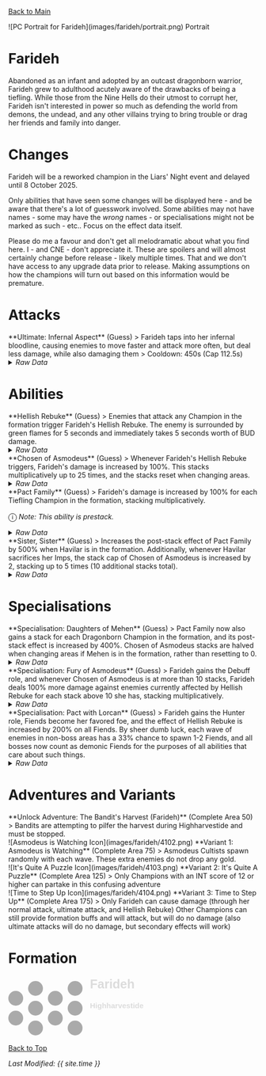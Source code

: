 [Back to Main](index.md)

<span class="championPortraitsRow">
    <span class="championPortraitsColumn">
        <span class="championPortraitsImage">
            ![PC Portrait for Farideh](images/farideh/portrait.png)
        </span>
        <span>
        Portrait
        </span>
    </span>
</span>

# Farideh

Abandoned as an infant and adopted by an outcast dragonborn warrior, Farideh grew to adulthood acutely aware of the drawbacks of being a tiefling. While those from the Nine Hells do their utmost to corrupt her, Farideh isn't interested in power so much as defending the world from demons, the undead, and any other villains trying to bring trouble or drag her friends and family into danger.

# Changes

Farideh will be a reworked champion in the Liars' Night event and delayed until 8 October 2025.

Only abilities that have seen some changes will be displayed here - and be aware that there's a lot of guesswork involved. Some abilities may not have names - some may have the *wrong* names - or specialisations might not be marked as such - etc.. Focus on the effect data itself.

Please do me a favour and don't get all melodramatic about what you find here. I - and CNE - don't appreciate it. These are spoilers and will almost certainly change before release - likely multiple times. That and we don't have access to any upgrade data prior to release. Making assumptions on how the champions will turn out based on this information would be premature.

# Attacks

<div markdown="1" class="abilityBorder"><div markdown="1" class="abilityBorderInner">
**Ultimate: Infernal Aspect** (Guess)
> Farideh taps into her infernal bloodline, causing enemies to move faster and attack more often, but deal less damage, while also damaging them  
> Cooldown: 450s (Cap 112.5s)
<details><summary><em>Raw Data</em></summary>
<p>
<pre>
{
    "id": 903,
    "name": "Infernal Aspect",
    "description": "Farideh taps into her infernal bloodline, berserking enemies and damaging them.",
    "long_description": "Farideh taps into her infernal bloodline, causing enemies to move faster and attack more often, but deal less damage, while also damaging them",
    "graphic_id": 4109,
    "target": "none",
    "num_targets": 1,
    "aoe_radius": 0,
    "damage_modifier": 0.03,
    "cooldown": 450,
    "animations": [
        {
            "type": "ultimate_attack",
            "ultimate": "farideh_v2",
            "animation_sequence_name": "ultimate",
            "no_damage_display": true
        }
    ],
    "tags": [
        "magic",
        "ultimate"
    ],
    "damage_types": [
        "magic"
    ]
}
</pre>
</p>
</details>
</div></div>

# Abilities

<div markdown="1" class="abilityBorder"><div markdown="1" class="abilityBorderInner">
**Hellish Rebuke** (Guess)
> Enemies that attack any Champion in the formation trigger Farideh's Hellish Rebuke. The enemy is surrounded by green flames for 5 seconds and immediately takes 5 seconds worth of BUD damage.
<details><summary><em>Raw Data</em></summary>
<p>
<pre>
{
    "id": 2462,
    "flavour_text": "",
    "description": {
        "desc": "Enemies that attack any Champion in the formation trigger Farideh's Hellish Rebuke. The enemy is surrounded by green flames for $berserk_time seconds and immediately takes $amount seconds worth of BUD damage."
    },
    "effect_keys": [
        {
            "effect_string": "deal_bud_damage_when_hit,5",
            "off_when_benched": true,
            "berserk_time": 5,
            "targets": [
                "all"
            ],
            "projectile": "hellish_rebuke",
            "add_monster_hit_effect": {
                "effect_string": "farideh_hellish_rebuked,100",
                "active_graphic_id": 27523,
                "active_graphic_y": -50,
                "overlay_play_mode": "always",
                "override_disable_flashing_effects": true,
                "for_time": 5
            },
            "broadcast_trigger": "farideh_hellish_rebuke_trigger"
        }
    ],
    "requirements": "",
    "graphic_id": 4095,
    "large_graphic_id": 4094,
    "properties": {
        "is_formation_ability": true,
        "owner_use_outgoing_description": true,
        "use_outgoing_description": true,
        "indexed_effect_properties": true,
        "per_effect_index_bonuses": true,
        "default_bonus_index": 0
    }
}
</pre>
</p>
</details>
</div></div>

<div markdown="1" class="abilityBorder"><div markdown="1" class="abilityBorderInner">
**Chosen of Asmodeus** (Guess)
> Whenever Farideh's Hellish Rebuke triggers, Farideh's damage is increased by 100%. This stacks multiplicatively up to 25 times, and the stacks reset when changing areas.
<details><summary><em>Raw Data</em></summary>
<p>
<pre>
{
    "id": 2463,
    "flavour_text": "",
    "description": {
        "desc": "Whenever Farideh's Hellish Rebuke triggers, Farideh's damage is increased by $amount%. This stacks multiplicatively up to $max_stacks___2 times, and the stacks reset when changing areas."
    },
    "effect_keys": [
        {
            "effect_string": "pre_stack,100",
            "skip_effect_key_desc": true
        },
        {
            "effect_string": "hero_dps_multiplier_mult,100",
            "amount_expr": "upgrade_amount(17836,0)",
            "off_when_benched": true,
            "stacks_on_trigger": "on_broadcast_stacks,farideh_hellish_rebuke_trigger",
            "more_triggers": [
                {
                    "trigger": "area_changed",
                    "action": {
                        "type": "reduce_percent_down",
                        "percent": 100
                    }
                }
            ],
            "max_stacks": 25,
            "stacks_multiply": true,
            "show_bonus": true
        }
    ],
    "requirements": "",
    "graphic_id": 4097,
    "large_graphic_id": 4096,
    "properties": {
        "is_formation_ability": true,
        "owner_use_outgoing_description": true,
        "indexed_effect_properties": true,
        "per_effect_index_bonuses": true,
        "default_bonus_index": 1
    }
}
</pre>
</p>
</details>
</div></div>

<div markdown="1" class="abilityBorder"><div markdown="1" class="abilityBorderInner">
**Pact Family** (Guess)
> Farideh's damage is increased by 100% for each Tiefling Champion in the formation, stacking multiplicatively.

<span style="font-size:1.2em;">ⓘ</span> *Note: This ability is prestack.*
<details><summary><em>Raw Data</em></summary>
<p>
<pre>
{
    "id": 2464,
    "flavour_text": "",
    "description": {
        "desc": "Farideh's damage is increased by $amount% for each Tiefling Champion in the formation, stacking multiplicatively."
    },
    "effect_keys": [
        {
            "effect_string": "pre_stack,100",
            "skip_effect_key_desc": true
        },
        {
            "effect_string": "hero_dps_multiplier_mult,100",
            "amount_expr": "upgrade_amount(17837,0)",
            "off_when_benched": true,
            "amount_func": "mult",
            "stack_func": "per_hero_attribute",
            "per_hero_expr": "HasTag(`tiefling`)",
            "amount_updated_listeners": [
                "slot_changed",
                "hero_tags_changed"
            ],
            "show_bonus": true
        }
    ],
    "requirements": "",
    "graphic_id": 4099,
    "large_graphic_id": 4098,
    "properties": {
        "is_formation_ability": true,
        "owner_use_outgoing_description": true,
        "indexed_effect_properties": true,
        "per_effect_index_bonuses": true,
        "default_bonus_index": 0
    }
}
</pre>
</p>
</details>
</div></div>

<div markdown="1" class="abilityBorder"><div markdown="1" class="abilityBorderInner">
**Sister, Sister** (Guess)
> Increases the post-stack effect of Pact Family by 500% when Havilar is in the formation. Additionally, whenever Havilar sacrifices her Imps, the stack cap of Chosen of Asmodeus is increased by 2, stacking up to 5 times (10 additional stacks total).
<details><summary><em>Raw Data</em></summary>
<p>
<pre>
{
    "id": 2465,
    "flavour_text": "",
    "description": {
        "desc": "Increases the post-stack effect of Pact Family by $(amount)% when Havilar is in the formation. Additionally, whenever Havilar sacrifices her Imps, the stack cap of Chosen of Asmodeus is increased by $(not_buffed amount___2), stacking up to $max_stacks___2 times ($total_additional_stacks_desc additional stacks total).",
        "post": {
            "conditions": [
                {
                    "condition": "not static_desc",
                    "desc": {
                        "conditions": [
                            {
                                "condition": "hero_in_formation 56",
                                "desc": "^^Post-Stack Buff of Pact Family Active: {Yes}#00FF00"
                            },
                            {
                                "desc": "^^Post-Stack Buff of Pact Family Active: {No}#FF0000"
                            }
                        ]
                    }
                }
            ]
        }
    },
    "effect_keys": [
        {
            "effect_string": "buff_upgrade,500,17837,1",
            "stack_func": "per_hero_attribute",
            "amount_func": "mult",
            "per_hero_expr": "hero_id == 56",
            "off_when_benched": true,
            "total_additional_stacks_desc": 10,
            "amount_updated_listeners": [
                "slot_changed"
            ]
        },
        {
            "effect_string": "buff_upgrade_effect_stacks_max_add,2,17836",
            "off_when_benched": true,
            "stacks_on_trigger": "on_broadcast_stacks,havilar_imp_sacrifice_trigger",
            "more_triggers": [
                {
                    "trigger": "area_changed",
                    "action": {
                        "type": "reset"
                    }
                }
            ],
            "max_stacks": 5,
            "stacks_multiply": false,
            "show_bonus": true,
            "current_value_bonus_desc": "Total Bonus: $(bonus) Additional Stacks Cap"
        }
    ],
    "requirements": "",
    "graphic_id": 27632,
    "large_graphic_id": 27631,
    "properties": {
        "is_formation_ability": true,
        "owner_use_outgoing_description": true,
        "indexed_effect_properties": true,
        "per_effect_index_bonuses": true,
        "default_bonus_index": 0
    }
}
</pre>
</p>
</details>
</div></div>

# Specialisations

<div markdown="1" class="abilityBorder"><div markdown="1" class="abilityBorderInner">
**Specialisation: Daughters of Mehen** (Guess)
> Pact Family now also gains a stack for each Dragonborn Champion in the formation, and its post-stack effect is increased by 400%. Chosen of Asmodeus stacks are halved when changing areas if Mehen is in the formation, rather than resetting to 0.
<details><summary><em>Raw Data</em></summary>
<p>
<pre>
{
    "id": 2466,
    "flavour_text": "",
    "description": {
        "desc": "Pact Family now also gains a stack for each Dragonborn Champion in the formation, and its post-stack effect is increased by $(not_buffed amount___2)%. Chosen of Asmodeus stacks are halved when changing areas if Mehen is in the formation, rather than resetting to 0."
    },
    "effect_keys": [
        {
            "effect_string": "change_upgrade_data,17837,1",
            "off_when_benched": true,
            "data": {
                "per_hero_expr": "as_int(HasTag(`tiefling`)) + as_int(HasTag(`dragonborn`))"
            }
        },
        {
            "effect_string": "buff_upgrade,400,17837,1",
            "off_when_benched": true
        },
        {
            "effect_string": "change_upgrade_data,17836,1",
            "off_when_benched": true,
            "targets": [
                "all"
            ],
            "filter_targets": [
                {
                    "type": "hero_expr",
                    "hero_expr": "hero_id == 80"
                }
            ],
            "data": {
                "more_triggers": [
                    {
                        "trigger": "area_changed",
                        "action": {
                            "type": "reduce_percent_down",
                            "percent": 50
                        }
                    }
                ]
            }
        },
        {
            "effect_string": "do_nothing",
            "off_when_benched": true,
            "stack_func": "per_hero_attribute",
            "per_hero_expr": "HasTag(`dragonborn`)"
        }
    ],
    "requirements": "",
    "graphic_id": 27505,
    "large_graphic_id": 27505,
    "properties": {
        "is_formation_ability": true,
        "owner_use_outgoing_description": true,
        "show_incoming": false,
        "indexed_effect_properties": true,
        "per_effect_index_bonuses": true,
        "default_bonus_index": 1,
        "spec_option_post_apply_info": "Dragonborn Champions: $num_stacks___4"
    }
}
</pre>
</p>
</details>
</div></div>

<div markdown="1" class="abilityBorder"><div markdown="1" class="abilityBorderInner">
**Specialisation: Fury of Asmodeus** (Guess)
> Farideh gains the Debuff role, and whenever Chosen of Asmodeus is at more than 10 stacks, Farideh deals 100% more damage against enemies currently affected by Hellish Rebuke for each stack above 10 she has, stacking multiplicatively.
<details><summary><em>Raw Data</em></summary>
<p>
<pre>
{
    "id": 2467,
    "flavour_text": "",
    "description": {
        "desc": "Farideh gains the Debuff role, and whenever Chosen of Asmodeus is at more than $stack_threshold___2 stacks, Farideh deals $(not_buffed amount___2)% more damage against enemies currently affected by Hellish Rebuke for each stack above $stack_threshold___2 she has, stacking multiplicatively."
    },
    "effect_keys": [
        {
            "effect_string": "add_hero_tags,0,debuff"
        },
        {
            "effect_string": "increase_damage_against_monster,100",
            "off_when_benched": true,
            "monster_has_effect_key": "farideh_hellish_rebuked",
            "amount_func": "mult",
            "stack_func": "per_hero_attribute",
            "stack_threshold": 10,
            "post_process_expr": "max(0, GetUpgradeStacks(17836, 1) - stack_threshold)"
        }
    ],
    "requirements": "",
    "graphic_id": 27506,
    "large_graphic_id": 27506,
    "properties": {
        "is_formation_ability": true,
        "owner_use_outgoing_description": true,
        "indexed_effect_properties": true,
        "per_effect_index_bonuses": true,
        "default_bonus_index": 1
    }
}
</pre>
</p>
</details>
</div></div>

<div markdown="1" class="abilityBorder"><div markdown="1" class="abilityBorderInner">
**Specialisation: Pact with Lorcan** (Guess)
> Farideh gains the Hunter role, Fiends become her favored foe, and the effect of Hellish Rebuke is increased by 200% on all Fiends. By sheer dumb luck, each wave of enemies in non-boss areas has a 33% chance to spawn 1-2 Fiends, and all bosses now count as demonic Fiends for the purposes of all abilities that care about such things.
<details><summary><em>Raw Data</em></summary>
<p>
<pre>
{
    "id": 2468,
    "flavour_text": "",
    "description": {
        "desc": "Farideh gains the Hunter role, Fiends become her favored foe, and the effect of Hellish Rebuke is increased by $(amount___3)% on all Fiends. By sheer dumb luck, each wave of enemies in non-boss areas has a $(not_buffed amount___4)% chance to spawn $(spawn_min___4)-$(spawn_max___4) Fiends, and all bosses now count as demonic Fiends for the purposes of all abilities that care about such things."
    },
    "effect_keys": [
        {
            "effect_string": "add_hero_tags,0,hunter"
        },
        {
            "effect_string": "favored_foe,fiend",
            "off_when_benched": true
        },
        {
            "effect_string": "buff_return_damage_on_tag,200",
            "targets": [
                "all"
            ],
            "effect_id": 2462,
            "tag": "fiend"
        },
        {
            "effect_string": "spawn_additional_monsters,33",
            "off_when_benched": true,
            "monster_ids": [
                738,
                739,
                740,
                1101,
                1102,
                1103,
                1009,
                1010,
                1011
            ],
            "spawn_count_range": [
                1,
                2
            ],
            "spawn_min": 1,
            "spawn_max": 2,
            "non_boss_areas": true,
            "boss_areas": false
        },
        {
            "effect_string": "monster_add_tags,0,1,fiend"
        }
    ],
    "requirements": "",
    "graphic_id": 27507,
    "large_graphic_id": 27507,
    "properties": {
        "is_formation_ability": true,
        "owner_use_outgoing_description": true,
        "indexed_effect_properties": true,
        "per_effect_index_bonuses": true,
        "default_bonus_index": 2
    }
}
</pre>
</p>
</details>
</div></div>

# Adventures and Variants

<div markdown="1" class="abilityBorder"><div markdown="1" class="abilityBorderInner">
**Unlock Adventure: The Bandit's Harvest (Farideh)** (Complete Area 50)
> Bandits are attempting to pilfer the harvest during Highharvestide and must be stopped.
</div></div>
<div markdown="1" class="abilityBorder"><div markdown="1" class="abilityBorderInner">
![Asmodeus is Watching Icon](images/farideh/4102.png) **Variant 1: Asmodeus is Watching** (Complete Area 75)
> Asmodeus Cultists spawn randomly with each wave. These extra enemies do not drop any gold.
</div></div>
<div markdown="1" class="abilityBorder"><div markdown="1" class="abilityBorderInner">
![It's Quite A Puzzle Icon](images/farideh/4103.png) **Variant 2: It's Quite A Puzzle** (Complete Area 125)
> Only Champions with an INT score of 12 or higher can partake in this confusing adventure
</div></div>
<div markdown="1" class="abilityBorder"><div markdown="1" class="abilityBorderInner">
![Time to Step Up Icon](images/farideh/4104.png) **Variant 3: Time to Step Up** (Complete Area 175)
> Only Farideh can cause damage (through her normal attack, ultimate attack, and Hellish Rebuke) Other Champions can still provide formation buffs and will attack, but will do no damage (also ultimate attacks will do no damage, but secondary effects will work)
</div></div>

# Formation

<span class="formationBorder">
    <svg xmlns="http://www.w3.org/2000/svg" id="Farideh" fill="#aaa" data-formationName="Farideh" data-campaignName="Highharvestide" width="279" height="120"><circle cx="135" cy="25" r="15"/><circle cx="135" cy="65" r="15"/><circle cx="135" cy="105" r="15"/><circle cx="95" cy="45" r="15"/><circle cx="95" cy="85" r="15"/><circle cx="55" cy="25" r="15"/><circle cx="55" cy="65" r="15"/><circle cx="55" cy="105" r="15"/><circle cx="15" cy="45" r="15"/><circle cx="15" cy="85" r="15"/><text x="165" y="25" fill="#dcdcdc" font-size="25" font-family="Arial" font-weight="bold">Farideh</text><text x="165" y="65" fill="#dcdcdc" font-size="15" font-family="Arial" font-weight="bold">Highharvestide</text></svg>
</span>

[Back to Top](#top)

*Last Modified: {{ site.time }}*